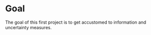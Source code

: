 # Goal
The goal of this first project is to get accustomed to information and uncertainty measures.
